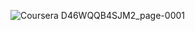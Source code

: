 ![Coursera D46WQQB4SJM2_page-0001](https://github.com/user-attachments/assets/ea7024c9-3058-482b-b580-0d42d375f9dc)
